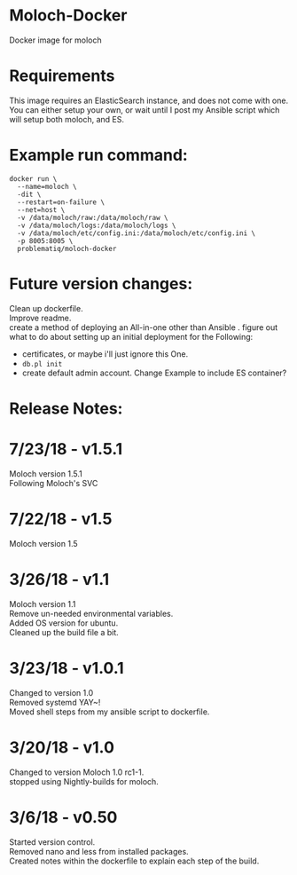 # Moloch-Docker
Docker image for moloch


# Requirements
This image requires an ElasticSearch instance, and does not come with one. \
You can either setup your own, or wait until I post my Ansible script which will setup both moloch, and ES.

# Example run command:
```
docker run \
  --name=moloch \
  -dit \
  --restart=on-failure \
  --net=host \
  -v /data/moloch/raw:/data/moloch/raw \
  -v /data/moloch/logs:/data/moloch/logs \
  -v /data/moloch/etc/config.ini:/data/moloch/etc/config.ini \
  -p 8005:8005 \
  problematiq/moloch-docker
```

# Future version changes:
Clean up dockerfile. \
Improve readme. \
create a method of deploying an All-in-one other than Ansible \.
figure out what to do about setting up an initial deployment for the Following:
  - certificates, or maybe i'll just ignore this One.
  - `db.pl init`
  - create default admin account.
Change Example to include ES container?

# Release Notes:
# 7/23/18 - v1.5.1
Moloch version 1.5.1 \
Following Moloch's SVC

# 7/22/18 - v1.5
Moloch version 1.5

# 3/26/18 - v1.1
Moloch version 1.1 \
Remove un-needed environmental variables. \
Added OS version for ubuntu. \
Cleaned up the build file a bit.

# 3/23/18 - v1.0.1
Changed to version 1.0 \
Removed systemd YAY~! \
Moved shell steps from my ansible script to dockerfile.

# 3/20/18 - v1.0
Changed to version Moloch 1.0 rc1-1. \
stopped using Nightly-builds for moloch.

# 3/6/18 - v0.50
Started version control. \
Removed nano and less from installed packages. \
Created notes within the dockerfile to explain each step of the build.
